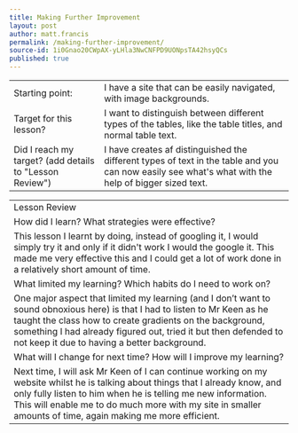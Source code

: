 ```yaml
---
title: Making Further Improvement
layout: post
author: matt.francis
permalink: /making-further-improvement/
source-id: 1i0Gnao20CWpAX-yLHla3NwCNFPD9UONpsTA42hsyQCs
published: true
---
```

<table>
  <tr>
    <td>Starting point:</td>
    <td>I have a site that can be easily navigated, with image backgrounds.</td>
  </tr>
  <tr>
    <td>Target for this lesson?</td>
    <td>I want to distinguish between different types of the tables, like the table titles, and normal table text.</td>
  </tr>
  <tr>
    <td>Did I reach my target? 
(add details to "Lesson Review")</td>
    <td>I have creates af distinguished the different types of text in the table and you can now easily see what's what with the help of bigger sized text.</td>
  </tr>
</table>


<table>
  <tr>
    <td>Lesson Review</td>
  </tr>
  <tr>
    <td>How did I learn? What strategies were effective? </td>
  </tr>
  <tr>
    <td>This lesson I learnt by doing, instead of googling it, I would simply try it and only if it didn't work I would the google it. This made me very effective this and I could get a lot of work done in a relatively short amount of time. </td>
  </tr>
  <tr>
    <td>What limited my learning? Which habits do I need to work on? </td>
  </tr>
  <tr>
    <td>One major aspect that limited my learning (and I don’t want to sound obnoxious here) is that I had to listen to Mr Keen as he taught the class how to create gradients on the background, something I had already figured out, tried it but then defended to not keep it due to having a better background.</td>
  </tr>
  <tr>
    <td>What will I change for next time? How will I improve my learning?</td>
  </tr>
  <tr>
    <td>Next time, I will ask Mr Keen of I can continue working on my website whilst he is talking about things that I already know, and only fully listen to him when he is telling me new information. This will enable me to do much more with my site in smaller amounts of time, again making me more efficient.</td>
  </tr>
</table>


